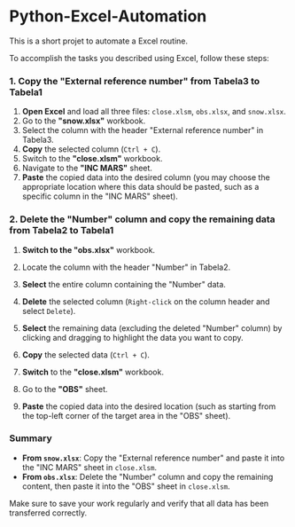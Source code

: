 # Python-Excel-Automation

This is a short projet to automate a Excel routine.


To accomplish the tasks you described using Excel, follow these steps:

### 1. Copy the "External reference number" from Tabela3 to Tabela1

1. **Open Excel** and load all three files: `close.xlsm`, `obs.xlsx`, and `snow.xlsx`.
2. Go to the **"snow.xlsx"** workbook.
3. Select the column with the header "External reference number" in Tabela3.
4. **Copy** the selected column (`Ctrl + C`).
5. Switch to the **"close.xlsm"** workbook.
6. Navigate to the **"INC MARS"** sheet.
7. **Paste** the copied data into the desired column (you may choose the appropriate location where this data should be pasted, such as a specific column in the "INC MARS" sheet).

### 2. Delete the "Number" column and copy the remaining data from Tabela2 to Tabela1

1. **Switch to the "obs.xlsx"** workbook.
2. Locate the column with the header "Number" in Tabela2.
3. **Select** the entire column containing the "Number" data.
4. **Delete** the selected column (`Right-click` on the column header and select `Delete`).

5. **Select** the remaining data (excluding the deleted "Number" column) by clicking and dragging to highlight the data you want to copy.
6. **Copy** the selected data (`Ctrl + C`).

7. **Switch** to the **"close.xlsm"** workbook.
8. Go to the **"OBS"** sheet.
9. **Paste** the copied data into the desired location (such as starting from the top-left corner of the target area in the "OBS" sheet).

### Summary

- **From `snow.xlsx`**: Copy the "External reference number" and paste it into the "INC MARS" sheet in `close.xlsm`.
- **From `obs.xlsx`**: Delete the "Number" column and copy the remaining content, then paste it into the "OBS" sheet in `close.xlsm`.

Make sure to save your work regularly and verify that all data has been transferred correctly.
